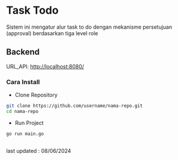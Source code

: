 
# Task Todo

Sistem ini mengatur alur task to do dengan mekanisme persetujuan (approval) berdasarkan tiga level role

## Backend

URL_API: [http://localhost:8080/](http://localhost:8080/)

### Cara Install

- Clone Repository

``` bash
git clone https://github.com/username/nama-repo.git
cd nama-repo
 ```

- Run Project
``` bash
go run main.go
 ```
 

 ##
 last updated : 08/06/2024